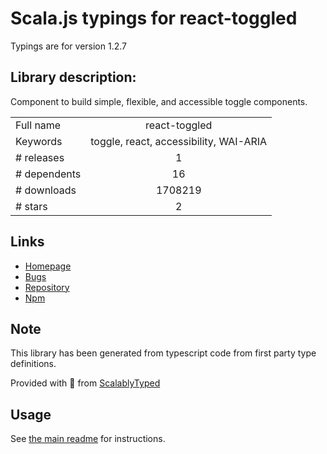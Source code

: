
# Scala.js typings for react-toggled

Typings are for version 1.2.7

## Library description:
Component to build simple, flexible, and accessible toggle components.

|                    |                 |
| ------------------ | :-------------: |
| Full name          | react-toggled |
| Keywords           | toggle, react, accessibility, WAI-ARIA |
| # releases         | 1 |
| # dependents       | 16 |
| # downloads        | 1708219 |
| # stars            | 2 |

## Links
- [Homepage](https://github.com/kentcdodds/react-toggled#readme)
- [Bugs](https://github.com/kentcdodds/react-toggled/issues)
- [Repository](https://github.com/kentcdodds/react-toggled)
- [Npm](https://www.npmjs.com/package/react-toggled)
    


## Note
This library has been generated from typescript code from first party type definitions.

Provided with :purple_heart: from [ScalablyTyped](https://github.com/oyvindberg/ScalablyTyped)

## Usage
See [the main readme](../../readme.md) for instructions.


